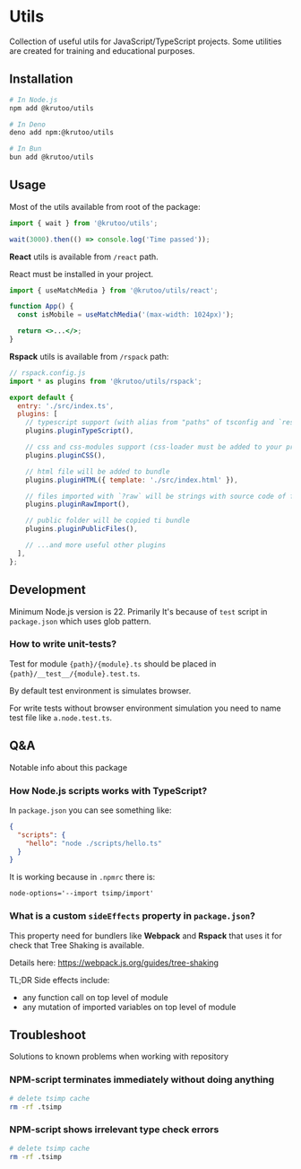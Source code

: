 # Utils

Collection of useful utils for JavaScript/TypeScript projects. Some utilities are created for training and educational purposes.

## Installation

```bash
# In Node.js
npm add @krutoo/utils

# In Deno
deno add npm:@krutoo/utils

# In Bun
bun add @krutoo/utils
```

## Usage

Most of the utils available from root of the package:

```js
import { wait } from '@krutoo/utils';

wait(3000).then(() => console.log('Time passed'));
```

**React** utils is available from `/react` path.

React must be installed in your project.

```jsx
import { useMatchMedia } from '@krutoo/utils/react';

function App() {
  const isMobile = useMatchMedia('(max-width: 1024px)');

  return <>...</>;
}
```

**Rspack** utils is available from `/rspack` path:

```js
// rspack.config.js
import * as plugins from '@krutoo/utils/rspack';

export default {
  entry: './src/index.ts',
  plugins: [
    // typescript support (with alias from "paths" of tsconfig and `resolve.alias` extending)
    plugins.pluginTypeScript(),

    // css and css-modules support (css-loader must be added to your project)
    plugins.pluginCSS(),

    // html file will be added to bundle
    plugins.pluginHTML({ template: './src/index.html' }),

    // files imported with `?raw` will be strings with source code of file
    plugins.pluginRawImport(),

    // public folder will be copied ti bundle
    plugins.pluginPublicFiles(),

    // ...and more useful other plugins
  ],
};
```

## Development

Minimum Node.js version is 22. Primarily It's because of `test` script in `package.json` which uses glob pattern.

### How to write unit-tests?

Test for module `{path}/{module}.ts` should be placed in `{path}/__test__/{module}.test.ts`.

By default test environment is simulates browser.

For write tests without browser environment simulation you need to name test file like `a.node.test.ts`.

## Q&A

Notable info about this package

### How Node.js scripts works with TypeScript?

In `package.json` you can see something like:

```json
{
  "scripts": {
    "hello": "node ./scripts/hello.ts"
  }
}
```

It is working because in `.npmrc` there is:

```
node-options='--import tsimp/import'
```

### What is a custom `sideEffects` property in `package.json`?

This property need for bundlers like **Webpack** and **Rspack** that uses it for check that Tree Shaking is available.

Details here: https://webpack.js.org/guides/tree-shaking

TL;DR Side effects include:

- any function call on top level of module
- any mutation of imported variables on top level of module

## Troubleshoot

Solutions to known problems when working with repository

### NPM-script terminates immediately without doing anything

```bash
# delete tsimp cache
rm -rf .tsimp
```

### NPM-script shows irrelevant type check errors

```bash
# delete tsimp cache
rm -rf .tsimp
```

